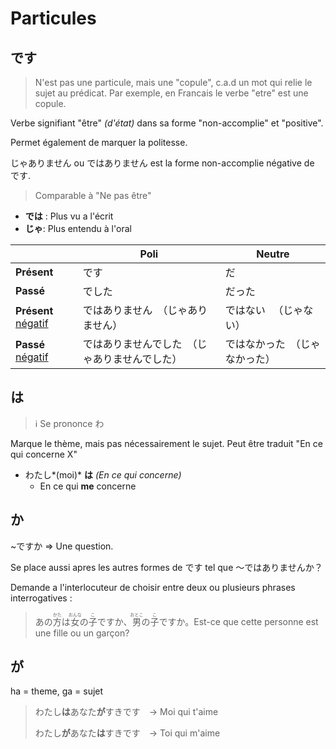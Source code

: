 # Particules
## です
> N'est pas une particule, mais une "copule", c.a.d un mot qui relie le sujet au prédicat.
> Par exemple, en Francais le verbe "etre" est une copule.

Verbe signifiant "être" *(d'état)* dans sa forme "non-accomplie" et "positive".

Permet également de marquer la politesse.

じゃありません ou ではありません est la forme non-accomplie négative de です.

> Comparable à "Ne pas être"

- **では** : Plus vu a l'écrit
- **じゃ**: Plus entendu à l'oral

|                            | Poli                                           | Neutre                         |
| -------------------------- | ---------------------------------------------- | ------------------------------ |
| **Présent**                | です                                           | だ                             |
| **Passé**                  | でした                                         | だった                         |
| **Présent** <u>négatif</u> | ではありません　（じゃありません）             | ではない 　（じゃない）        |
| **Passé** <u>négatif</u>   | ではありませんでした　（じゃありませんでした） | ではなかった　（じゃなかった） |

## は
> ℹ Se prononce わ

Marque le thème, mais pas nécessairement le sujet.
Peut être traduit "En ce qui concerne X"

- わたし*(moi)* **は** *(En ce qui concerne)*
  - En ce qui **me** concerne

## か

~ですか  => Une question.

Se place aussi apres les autres formes de です tel que ～ではありませんか？

Demande a l'interlocuteur de choisir entre deux ou plusieurs phrases interrogatives :

> あの<ruby>方<rp>(</rp><rt>かた</rt><rp>)</rp></ruby>は<ruby>女<rp>(</rp><rt>おんな</rt><rp>)</rp></ruby>の<ruby>子<rp>(</rp><rt>こ</rt><rp>)</rp></ruby>ですか、<ruby>男<rp>(</rp><rt>おとこ</rt><rp>)</rp></ruby>の<ruby>子<rp>(</rp><rt>こ</rt><rp>)</rp></ruby>ですか。Est-ce que cette personne est une fille ou un garçon?

## が

ha = theme, ga = sujet

> わたし**は**あなた**が**すきです　-> Moi qui t'aime
>
> わたし**が**あなた**は**すきです　-> Toi qui m'aime
